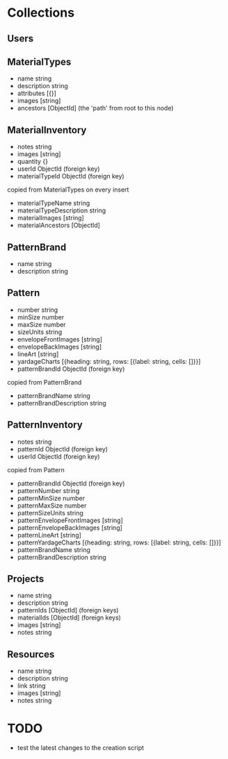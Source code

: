 # Collections

## Users

## MaterialTypes

- name string
- description string
- attributes [{}]
- images [string]
- ancestors [ObjectId] (the 'path' from root to this node)

## MaterialInventory

- notes string
- images [string]
- quantity {}
- userId ObjectId (foreign key)
- materialTypeId ObjectId (foreign key)

copied from MaterialTypes on every insert
- materialTypeName string
- materialTypeDescription string
- materialImages [string]
- materialAncestors [ObjectId]

## PatternBrand

- name string
- description string

## Pattern

- number string
- minSize number
- maxSize number
- sizeUnits string
- envelopeFrontImages [string]
- envelopeBackImages [string]
- lineArt [string]
- yardageCharts [{heading: string, rows: [{label: string, cells: []}}]
- patternBrandId ObjectId (foreign key)

copied from PatternBrand
- patternBrandName string
- patternBrandDescription string

## PatternInventory

- notes string
- patternId ObjectId (foreign key)
- userId ObjectId (foreign key)

copied from Pattern
- patternBrandId ObjectId (foreign key)
- patternNumber string
- patternMinSize number
- patternMaxSize number
- patternSizeUnits string
- patternEnvelopeFrontImages [string]
- patternEnvelopeBackImages [string]
- patternLineArt [string]
- patternYardageCharts [{heading: string, rows: [{label: string, cells: []}}]
- patternBrandName string
- patternBrandDescription string

## Projects

- name string
- description string
- patternIds [ObjectId] (foreign keys)
- materialIds [ObjectId] (foreign keys)
- images [string]
- notes string

## Resources

- name string
- description string
- link string
- images [string]
- notes string

# TODO

- test the latest changes to the creation script
 